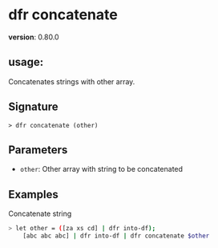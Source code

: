 # dfr concatenate

**version**: 0.80.0

## **usage**:

Concatenates strings with other array.

## Signature

`> dfr concatenate (other)`

## Parameters

- `other`: Other array with string to be concatenated

## Examples

Concatenate string

```bash
> let other = ([za xs cd] | dfr into-df);
    [abc abc abc] | dfr into-df | dfr concatenate $other
```

